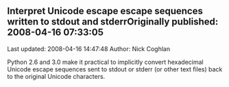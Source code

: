 ## Interpret Unicode escape escape sequences written to stdout and stderrOriginally published: 2008-04-16 07:33:05 
Last updated: 2008-04-16 14:47:48 
Author: Nick Coghlan 
 
Python 2.6 and 3.0 make it practical to implicitly convert hexadecimal Unicode escape sequences sent to stdout or stderr (or other text files) back to the original Unicode characters.